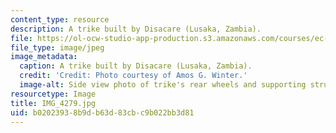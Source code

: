 ```yaml
---
content_type: resource
description: A trike built by Disacare (Lusaka, Zambia).
file: https://ol-ocw-studio-app-production.s3.amazonaws.com/courses/ec-721-wheelchair-design-in-developing-countries-spring-2009/b02023938b9db63d83cbc9b022bb3d81_IMG_4279.jpg
file_type: image/jpeg
image_metadata:
  caption: A trike built by Disacare (Lusaka, Zambia).
  credit: 'Credit: Photo courtesy of Amos G. Winter.'
  image-alt: Side view photo of trike's rear wheels and supporting structure.
resourcetype: Image
title: IMG_4279.jpg
uid: b0202393-8b9d-b63d-83cb-c9b022bb3d81
---
```

